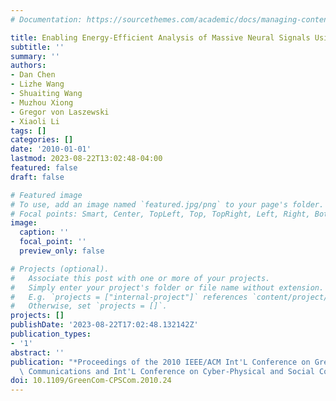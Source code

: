 ```yaml
---
# Documentation: https://sourcethemes.com/academic/docs/managing-content/

title: Enabling Energy-Efficient Analysis of Massive Neural Signals Using GPGPU
subtitle: ''
summary: ''
authors:
- Dan Chen
- Lizhe Wang
- Shuaiting Wang
- Muzhou Xiong
- Gregor von Laszewski
- Xiaoli Li
tags: []
categories: []
date: '2010-01-01'
lastmod: 2023-08-22T13:02:48-04:00
featured: false
draft: false

# Featured image
# To use, add an image named `featured.jpg/png` to your page's folder.
# Focal points: Smart, Center, TopLeft, Top, TopRight, Left, Right, BottomLeft, Bottom, BottomRight.
image:
  caption: ''
  focal_point: ''
  preview_only: false

# Projects (optional).
#   Associate this post with one or more of your projects.
#   Simply enter your project's folder or file name without extension.
#   E.g. `projects = ["internal-project"]` references `content/project/deep-learning/index.md`.
#   Otherwise, set `projects = []`.
projects: []
publishDate: '2023-08-22T17:02:48.132142Z'
publication_types:
- '1'
abstract: ''
publication: "*Proceedings of the 2010 IEEE/ACM Int'L Conference on Green Computing,\
  \ Communications and Int'L Conference on Cyber-Physical and Social Computing*"
doi: 10.1109/GreenCom-CPSCom.2010.24
---
```


